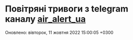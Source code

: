 # Повітряні тривоги з telegram каналу [air_alert_ua](https://t.me/air_alert_ua)

Оновлено:
вівторок, 11 жовтня 2022 15:00:05 +0300
